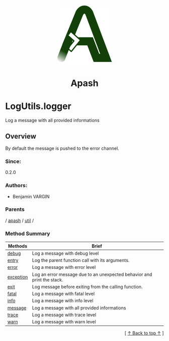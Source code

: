 
<div align='center' id='apash-top'>
  <a href='https://github.com/hastec-fr/apash'>
    <img alt='apash-logo' src='../../../../../assets/apash-logo.svg'/>
  </a>

  # Apash
</div>

# LogUtils.logger

Log a message with all provided informations

## Overview

By default the message is pushed to the error channel.

### Since:
0.2.0

### Authors:
* Benjamin VARGIN

### Parents
<!-- apash.parentBegin -->
[](../../../.md) / [apash](../../apash.md) / [util](../util.md) / 
<!-- apash.parentEnd -->

### Method Summary
<!-- apash.summaryTableBegin -->
| Methods                  | Brief                                 |
|--------------------------|---------------------------------------|
|[debug](Log/debug.md)|Log a message with debug level|
|[entry](Log/entry.md)|Log the parent function call with its arguments.|
|[error](Log/error.md)|Log a message with error level|
|[exception](Log/exception.md)|Log an error message due to an unexpected behavior and print the stack.|
|[exit](Log/exit.md)|Log message before exiting from the calling function.|
|[fatal](Log/fatal.md)|Log a message with fatal level|
|[info](Log/info.md)|Log a message with info level|
|[message](Log/message.md)|Log a message with all provided informations|
|[trace](Log/trace.md)|Log a message with trace level|
|[warn](Log/warn.md)|Log a message with warn level|
<!-- apash.summaryTableEnd -->



  <div align='right'>[ <a href='#apash-top'>↑ Back to top ↑</a> ]</div>

